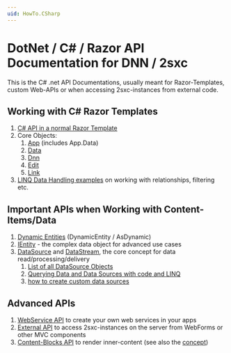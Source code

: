 ```yaml
---
uid: HowTo.CSharp
---
```

# DotNet / C# / Razor API Documentation for DNN / 2sxc

This is the C# .net API Documentations, usually meant for Razor-Templates, custom Web-APIs or when accessing 2sxc-instances from external code.

## Working with C# Razor Templates
1. [C# API in a normal Razor Template](Razor-Templates)
1. Core Objects:
    1. [App](xref:HowTo.DynamicCode.App) (includes App.Data)
    1. [Data](xref:HowTo.DynamicCode.Data)
    1. [Dnn](xref:HowTo.DynamicCode.Dnn)
    1. [Edit](xref:HowTo.DynamicCode.Edit)
    1. [Link](xref:HowTo.DynamicCode.Link)
1. [LINQ Data Handling examples](DotNet-Query-Linq) on working with relationships, filtering etc.

## Important APIs when Working with Content-Items/Data
1. [Dynamic Entities](DotNet-DynamicEntity) (DynamicEntity / AsDynamic)
1. [IEntity](DotNet-Entity) - the complex data object for advanced use cases
1. [DataSource](xref:Specs.DataSources.DataSource) and [DataStream](xref:ToSic.Eav.DataSources.IDataStream), the core concept for data read/processing/delivery
    1. [List of all DataSource Objects](DotNet-DataSources-All)
    2. [Querying Data and Data Sources with code and LINQ](DotNet-Query-Linq)
    3. [how to create custom data sources](http://2sxc.org/en/blog/post/new-2sxc7-create-your-own-custom-datasource-for-visual-query)

## Advanced APIs
1. [WebService API](DotNet-WebApi) to create your own web services in your apps
1. [External API](DotNet-External-Use) to access 2sxc-instances on the server from WebForms or other MVC components
1. [Content-Blocks API](Razor-Content-Blocks) to render inner-content (see also the [concept](xref:Concepts.InnerContent))



